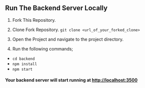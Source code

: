 ## Run The Backend Server Locally


1. Fork This Repository.
2. Clone Fork Repository.
`git clone <url_of_your_forked_clone>`

3. Open the Project and navigate to the project directory.
4. Run the following commands;
- `cd backend`
- `npm install`
- `npm start`

#### Your backend server will start running at [http://localhost:3500](http://localhost:8000)
